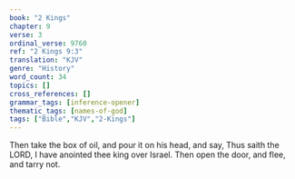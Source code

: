 ```yaml
---
book: "2 Kings"
chapter: 9
verse: 3
ordinal_verse: 9760
ref: "2 Kings 9:3"
translation: "KJV"
genre: "History"
word_count: 34
topics: []
cross_references: []
grammar_tags: [inference-opener]
thematic_tags: [names-of-god]
tags: ["Bible","KJV","2-Kings"]
---
```

Then take the box of oil, and pour it on his head, and say, Thus saith the LORD, I have anointed thee king over Israel. Then open the door, and flee, and tarry not.
